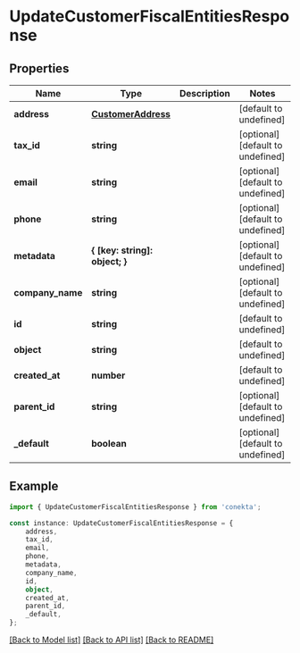 # UpdateCustomerFiscalEntitiesResponse


## Properties

Name | Type | Description | Notes
------------ | ------------- | ------------- | -------------
**address** | [**CustomerAddress**](CustomerAddress.md) |  | [default to undefined]
**tax_id** | **string** |  | [optional] [default to undefined]
**email** | **string** |  | [optional] [default to undefined]
**phone** | **string** |  | [optional] [default to undefined]
**metadata** | **{ [key: string]: object; }** |  | [optional] [default to undefined]
**company_name** | **string** |  | [optional] [default to undefined]
**id** | **string** |  | [default to undefined]
**object** | **string** |  | [default to undefined]
**created_at** | **number** |  | [default to undefined]
**parent_id** | **string** |  | [optional] [default to undefined]
**_default** | **boolean** |  | [optional] [default to undefined]

## Example

```typescript
import { UpdateCustomerFiscalEntitiesResponse } from 'conekta';

const instance: UpdateCustomerFiscalEntitiesResponse = {
    address,
    tax_id,
    email,
    phone,
    metadata,
    company_name,
    id,
    object,
    created_at,
    parent_id,
    _default,
};
```

[[Back to Model list]](../README.md#documentation-for-models) [[Back to API list]](../README.md#documentation-for-api-endpoints) [[Back to README]](../README.md)
